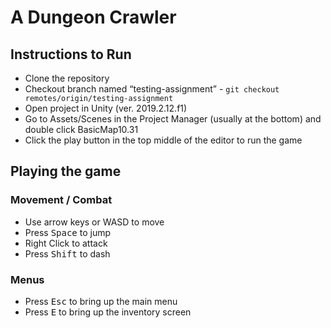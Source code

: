 # A Dungeon Crawler

## Instructions to Run 
* Clone the repository 
* Checkout branch named “testing-assignment” - `git checkout remotes/origin/testing-assignment` 
* Open project in Unity (ver. 2019.2.12.f1) 
* Go to Assets/Scenes in the Project Manager (usually at the bottom) and double click BasicMap10.31 
* Click the play button in the top middle of the editor to run the game

## Playing the game

### Movement / Combat
* Use arrow keys or WASD to move
* Press <kbd>Space</kbd> to jump
* Right Click to attack
* Press <kbd>Shift</kbd> to dash

### Menus
* Press <kbd>Esc</kbd> to bring up the main menu
* Press <kbd>E</kbd> to bring up the inventory screen
